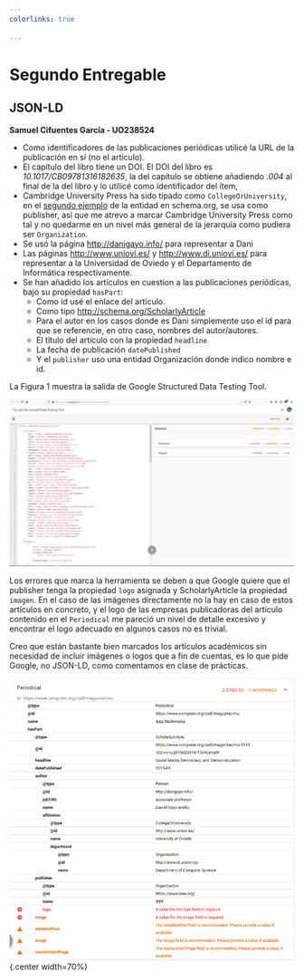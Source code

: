 ```yaml
---
colorlinks: true

---
```


# Segundo Entregable
## JSON-LD
**Samuel Cifuentes García - UO238524**

* Como identificadores de las publicaciones periódicas utilicé la URL de la publicación en sí (no el artículo).
* El capítulo del libro tiene un DOI. El DOI del libro es _10.1017/CB09781316182635_, la del capítulo se obtiene añadiendo _.004_ al final de la del libro y lo utilicé como identificador del ítem,
* Cambridge University Press ha sido tipado como `CollegeOrUniversity`, en el [segundo ejemplo](https://schema.org/CollegeOrUniversity#WebPage-gen-215) de la entidad en schema.org, se usa como publisher, así que me atrevo a marcar Cambridge University Press como tal y no quedarme en un nivel más general de la jerarquía como pudiera ser `Organization`.
* Se usó la página http://danigayo.info/ para representar a Dani
* Las páginas http://www.uniovi.es/ y http://www.di.uniovi.es/ para representar a la Universidad de Oviedo y el Departamento de Informática respectivamente.
* Se han añadido los artículos en cuestion a las publicaciones periódicas, bajo su propiedad `hasPart`:
	- Como id usé el enlace del artículo.
	- Como tipo http://schema.org/ScholarlyArticle
	- Para el autor en los casos donde es Dani simplemente uso el id para que se referencie, en otro caso, nombres del autor/autores.
	- El título del artículo con la propiedad `headline`
	- La fecha de publicación `datePublished`
	- Y el `publisher` uso una entidad Organización donde indico nombre e id.
	
La Figura 1 muestra la salida de Google Structured Data Testing Tool. 

![Salida de Google Structured Data Testing Tool](./img/structdata.png)

Los errores que marca la herramienta se deben a que Google quiere que el publisher tenga la propiedad `logo` asignada y ScholarlyArticle la propiedad `imagen`. En el caso de las imágenes directamente no la hay en caso de estos artículos en concreto, y el logo de las empresas publicadoras del artículo contenido en el `Periodical` me pareció un nivel de detalle excesivo y encontrar el logo adecuado en algunos casos no es trivial. 

Creo que están bastante bien marcados los artículos académicos sin necesidad de incluir imágenes o logos que a fin de cuentas, es lo que pide Google, no JSON-LD, como comentamos en clase de prácticas.

![Errores de Google Structured Data Testing Tool en un Periodical](./img/error.png){.center width=70%}
